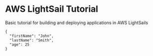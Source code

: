 # AWS LightSail Tutorial
Basic tutorial for building and deploying applications in AWS LightSails

```
{
  "firstName": "John",
  "lastName": "Smith",
  "age": 25
}
```
